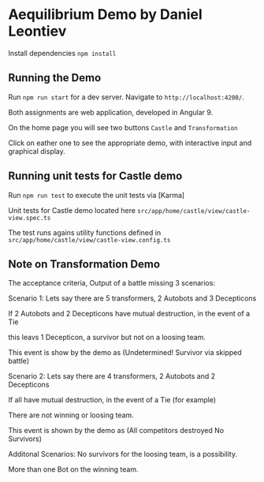 # Aequilibrium Demo by Daniel Leontiev

Install dependencies `npm install`

## Running the Demo
Run `npm run start` for a dev server. Navigate to `http://localhost:4200/`.

Both assignments are web application, developed in Angular 9.

On the home page you will see two buttons `Castle` and `Transformation`

Click on eather one to see the appropriate demo, with interactive input and graphical display.

## Running unit tests for Castle demo

Run `npm run test` to execute the unit tests via [Karma]

Unit tests for Castle demo located here `src/app/home/castle/view/castle-view.spec.ts`

The test runs agains utility functions defined in `src/app/home/castle/view/castle-view.config.ts`

## Note on Transformation Demo
The acceptance criteria, Output of a battle missing 3 scenarios:

Scenario 1: 
  Lets say there are 5 transformers, 2 Autobots and 3 Decepticons
  
  If 2 Autobots and 2 Decepticons have mutual destruction, in the event of a Tie
  
  this leavs 1 Decepticon, a survivor but not on a loosing team.
  
  This event is show by the demo as (Undetermined! Survivor via skipped battle)
  
Scenario 2:
  Lets say there are 4 transformers, 2 Autobots and 2 Decepticons
  
  If all have mutual destruction, in the event of a Tie (for example)
  
  There are not winning or loosing team.
  
  This event is shown by the demo as (All competitors destroyed No Survivors)
  
Additonal Scenarios:
  No survivors for the loosing team, is a possibility.
  
  More than one Bot on the winning team.
